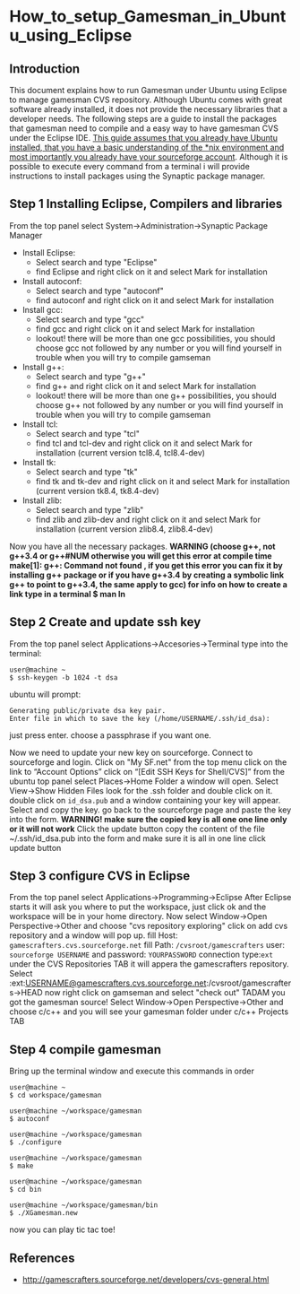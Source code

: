 How\_to\_setup\_Gamesman\_in\_Ubuntu\_using\_Eclipse
====================================================

Introduction
------------

This document explains how to run Gamesman under Ubuntu using Eclipse to manage gamesman CVS repository. Although Ubuntu comes with great software already installed, it does not provide the necessary libraries that a developer needs. The following steps are a guide to install the packages that gamesman need to compile and a easy way to have gamesman CVS under the Eclipse IDE. <u>This guide assumes that you already have Ubuntu installed, that you have a basic understanding of the \*nix environment and most importantly you already have your sourceforge account</u>. Although it is possible to execute every command from a terminal i will provide instructions to install packages using the Synaptic package manager.

Step 1 Installing Eclipse, Compilers and libraries
--------------------------------------------------

From the top panel select System-&gt;Administration-&gt;Synaptic Package Manager

-   Install Eclipse:
    -   Select search and type "Eclipse"
    -   find Eclipse and right click on it and select Mark for installation
-   Install autoconf:
    -   Select search and type "autoconf"
    -   find autoconf and right click on it and select Mark for installation
-   Install gcc:
    -   Select search and type "gcc"
    -   find gcc and right click on it and select Mark for installation
    -   lookout! there will be more than one gcc possibilities, you should choose gcc not followed by any number or you will find yourself in trouble when you will try to compile gamseman
-   Install g++:
    -   Select search and type "g++"
    -   find g++ and right click on it and select Mark for installation
    -   lookout! there will be more than one g++ possibilities, you should choose g++ not followed by any number or you will find yourself in trouble when you will try to compile gamseman
-   Install tcl:
    -   Select search and type "tcl"
    -   find tcl and tcl-dev and right click on it and select Mark for installation (current version tcl8.4, tcl8.4-dev)
-   Install tk:
    -   Select search and type "tk"
    -   find tk and tk-dev and right click on it and select Mark for installation (current version tk8.4, tk8.4-dev)
-   Install zlib:
    -   Select search and type "zlib"
    -   find zlib and zlib-dev and right click on it and select Mark for installation (current version zlib8.4, zlib8.4-dev)

Now you have all the necessary packages.
<b>WARNING (choose g++, not g++3.4 or g++\#NUM otherwise you will get this error at compile time make\[1\]: g++: Command not found , if you get this error you can fix it by installing g++ package or if you have g++3.4 by creating a symbolic link g++ to point to g++3.4, the same apply to gcc) for info on how to create a link type in a terminal $ man ln </b>

Step 2 Create and update ssh key
--------------------------------

From the top panel select Applications-&gt;Accesories-&gt;Terminal
type into the terminal:

    user@machine ~
    $ ssh-keygen -b 1024 -t dsa

ubuntu will prompt:

    Generating public/private dsa key pair.
    Enter file in which to save the key (/home/USERNAME/.ssh/id_dsa):

just press enter. choose a passphrase if you want one.

Now we need to update your new key on sourceforge. Connect to sourceforge and login. Click on "My SF.net" from the top menu
click on the link to “Account Options”
click on “\[Edit SSH Keys for Shell/CVS\]”
from the ubuntu top panel select Places-&gt;Home Folder
a window will open. Select View-&gt;Show Hidden Files
look for the .ssh folder and double click on it. double click on `id_dsa.pub` and a window containing your key will appear. Select and copy the key.
go back to the sourceforge page and paste the key into the form.
<b>WARNING! make sure the copied key is all one one line only or it will not work</b>
Click the update button copy the content of the file ~/.ssh/id\_dsa.pub into the form and make sure it is all in one line
click update button

Step 3 configure CVS in Eclipse
-------------------------------

From the top panel select Applications-&gt;Programming-&gt;Eclipse
After Eclipse starts it will ask you where to put the workspace, just click ok and the workspace will be in your home directory.
Now select Window-&gt;Open Perspective-&gt;Other and choose "cvs repository exploring" click on add cvs repository and a window will pop up.
fill Host: `gamescrafters.cvs.sourceforge.net`
fill Path: `/cvsroot/gamescrafters`
user: `sourceforge USERNAME`
and password: `YOURPASSWORD`
connection type:`ext`
under the CVS Repositories TAB it will appera the gamescrafters repository. Select :ext:USERNAME@gamescrafters.cvs.sourceforge.net:/cvsroot/gamescrafters-&gt;HEAD
now right click on gamseman and select "check out"
TADAM you got the gamesman source! Select Window-&gt;Open Perspective-&gt;Other and choose c/c++ and you will see your gamesman folder under c/c++ Projects TAB

Step 4 compile gamesman
-----------------------

Bring up the terminal window and execute this commands in order

    user@machine ~
    $ cd workspace/gamesman

    user@machine ~/workspace/gamesman
    $ autoconf

    user@machine ~/workspace/gamesman
    $ ./configure

    user@machine ~/workspace/gamesman
    $ make

    user@machine ~/workspace/gamesman
    $ cd bin

    user@machine ~/workspace/gamesman/bin
    $ ./XGamesman.new

now you can play tic tac toe!

References
----------

-   <http://gamescrafters.sourceforge.net/developers/cvs-general.html>


